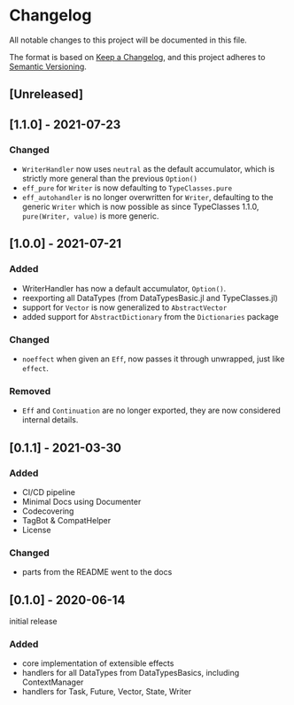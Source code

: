 # Changelog
All notable changes to this project will be documented in this file.

The format is based on [Keep a Changelog](https://keepachangelog.com/en/1.0.0/),
and this project adheres to [Semantic Versioning](https://semver.org/spec/v2.0.0.html).

## [Unreleased]

## [1.1.0] - 2021-07-23
### Changed
* `WriterHandler` now uses `neutral` as the default accumulator, which is strictly more general than the previous `Option()`
* `eff_pure` for `Writer` is now defaulting to `TypeClasses.pure`
* `eff_autohandler` is no longer overwritten for `Writer`, defaulting to the generic `Writer` which is now possible as since TypeClasses 1.1.0, `pure(Writer, value)` is more generic.

## [1.0.0] - 2021-07-21
### Added
* WriterHandler has now a default accumulator, `Option()`.
* reexporting all DataTypes (from DataTypesBasic.jl and TypeClasses.jl)
* support for `Vector` is now generalized to `AbstractVector`
* added support for `AbstractDictionary` from the `Dictionaries` package 

### Changed
* `noeffect` when given an `Eff`, now passes it through unwrapped, just like `effect`.

### Removed
* `Eff` and `Continuation` are no longer exported, they are now considered internal details.

## [0.1.1] - 2021-03-30
### Added
* CI/CD pipeline
* Minimal Docs using Documenter
* Codecovering
* TagBot & CompatHelper
* License

### Changed
* parts from the README went to the docs

## [0.1.0] - 2020-06-14
initial release

### Added
* core implementation of extensible effects
* handlers for all DataTypes from DataTypesBasics, including ContextManager
* handlers for Task, Future, Vector, State, Writer
